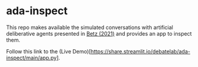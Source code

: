 # ada-inspect

This repo makes available the simulated conversations with artificial deliberative agents presented in [Betz (2021)](http://arxiv.org/abs/2104.06737) and provides an app to inspect them.

Follow this link to the (Live Demo)[https://share.streamlit.io/debatelab/ada-inspect/main/app.py].
